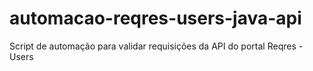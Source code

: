 # automacao-reqres-users-java-api
Script de automação para validar requisições da API do portal Reqres - Users
